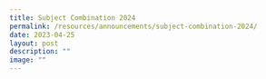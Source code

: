 ```yaml
---
title: Subject Combination 2024
permalink: /resources/announcements/subject-combination-2024/
date: 2023-04-25
layout: post
description: ""
image: ""
---
```

